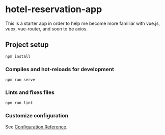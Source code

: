 # hotel-reservation-app

This is a starter app in order to help me become more familiar with vue.js, vuex, vue-router, and soon to be axios. 

## Project setup
```
npm install
```

### Compiles and hot-reloads for development
```
npm run serve
```

### Lints and fixes files
```
npm run lint
```

### Customize configuration
See [Configuration Reference](https://cli.vuejs.org/config/).
